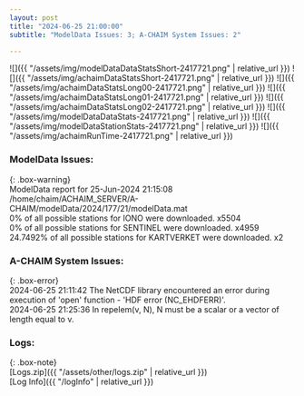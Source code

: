 ```yaml
---
layout: post
title: "2024-06-25 21:00:00"
subtitle: "ModelData Issues: 3; A-CHAIM System Issues: 2"

---
```


![]({{ "/assets/img/modelDataDataStatsShort-2417721.png" | relative_url }})
![]({{ "/assets/img/achaimDataStatsShort-2417721.png" | relative_url }})
![]({{ "/assets/img/achaimDataStatsLong00-2417721.png" | relative_url }})
![]({{ "/assets/img/achaimDataStatsLong01-2417721.png" | relative_url }})
![]({{ "/assets/img/achaimDataStatsLong02-2417721.png" | relative_url }})
![]({{ "/assets/img/modelDataDataStats-2417721.png" | relative_url }})
![]({{ "/assets/img/modelDataStationStats-2417721.png" | relative_url }})
![]({{ "/assets/img/achaimRunTime-2417721.png" | relative_url }})


### ModelData Issues:  
  
{: .box-warning}  
 ModelData report for 25-Jun-2024 21:15:08   
 /home/chaim/ACHAIM_SERVER/A-CHAIM/modelData/2024/177/21/modelData.mat   
 0% of all possible stations for IONO were downloaded. x5504   
 0% of all possible stations for SENTINEL were downloaded. x4959   
 24.7492% of all possible stations for KARTVERKET were downloaded. x2   
  
### A-CHAIM System Issues:  
  
{: .box-error}  
2024-06-25 21:11:42 The NetCDF library encountered an error during execution of 'open' function - 'HDF error (NC_EHDFERR)'.  
2024-06-25 21:25:36 In repelem(v, N), N must be a scalar or a vector of length equal to v.  

### Logs:  
  
{: .box-note}  
[Logs.zip]({{ "/assets/other/logs.zip" | relative_url }})  
[Log Info]({{ "/logInfo" | relative_url }})  
